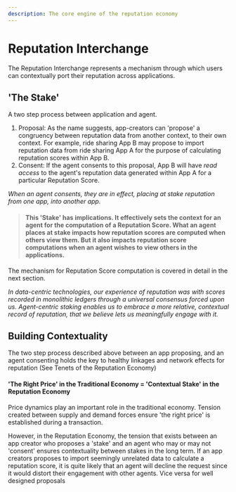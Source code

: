 ```yaml
---
description: The core engine of the reputation economy
---
```


# Reputation Interchange

The Reputation Interchange represents a mechanism through which users can contextually port their reputation across applications. 

## 'The Stake'

A two step process between application and agent. 

1. Proposal: As the name suggests, app-creators can 'propose' a congruency between reputation data from another context, to their own context. For example, ride sharing App B may propose to import reputation data from ride sharing App A for the purpose of calculating reputation scores within App B.
2. Consent: If the agent consents to this proposal, App B will have _read access_ to the agent's reputation data generated within App A for a particular Reputation Score. 

_When an agent consents, they are in effect, placing at stake reputation from one app, into another app._

> #### This 'Stake' has implications. It effectively sets the context for an agent for the computation of a Reputation Score. What an agent places at stake impacts how reputation scores are computed when others view them. But it also impacts reputation score computations when an agent wishes to view others in the applications.

The mechanism for Reputation Score computation is covered in detail in the next section.

_In data-centric technologies, our experience of reputation was with scores recorded in monolithic ledgers through a universal consensus forced upon us. Agent-centric staking enables us to embrace a more relative, contextual record  of reputation, that we believe lets us meaningfully engage with it._

## Building Contextuality

The two step process described above between an app proposing, and an agent consenting holds the key to healthy linkages and network effects for reputation \(See Tenets of the Reputation Economy\)

#### 'The Right Price' in the Traditional Economy = 'Contextual Stake' in the Reputation Economy

Price dynamics play an important role in the traditional economy. Tension created between supply and demand forces ensure 'the right price' is established during a transaction. 

However, in the Reputation Economy, the tension that exists between an app creator who proposes a 'stake' and an agent who may or may not 'consent' ensures contextuality between stakes in the long term. If an app creators proposes to import seemingly unrelated data to calculate a reputation score, it is quite likely that an agent will decline the request since it would distort their engagement with other agents. Vice versa for well designed proposals

